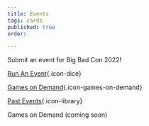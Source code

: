 ```yaml
---
title: Events
tags: cards
published: true
order: 

---
```

Submit an event for Big Bad Con 2022!

[Run An Event](/run-an-event){.icon-dice}

[Games on Demand](/games-on-demand){.icon-games-on-demand}

[Past Events](/past-events){.icon-library}

Games on Demand (coming soon)